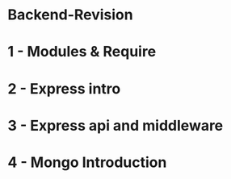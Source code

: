 # Backend-Revision

# 1 - Modules & Require

# 2 - Express intro

# 3 - Express api and middleware

# 4 - Mongo Introduction



